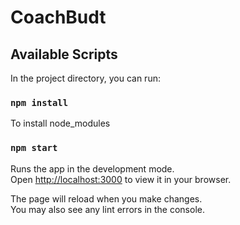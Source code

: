 # CoachBudt


## Available Scripts

In the project directory, you can run:

### `npm install`

To install node_modules 

### `npm start`

Runs the app in the development mode.\
Open [http://localhost:3000](http://localhost:3000) to view it in your browser.

The page will reload when you make changes.\
You may also see any lint errors in the console.

